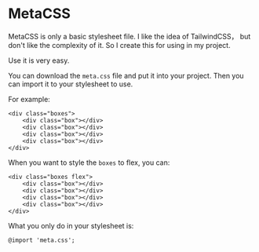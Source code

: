 # MetaCSS
 MetaCSS is only a basic stylesheet file. I like the idea of TailwindCSS， but don't like the complexity of it. So I create this for using in my project.

 Use it is very easy.

 You can download the `meta.css` file and put it into your project. Then you can import it to your stylesheet to use.

 For example:

```
<div class="boxes">
    <div class="box"></div>
    <div class="box"></div>
    <div class="box"></div>
    <div class="box"></div>
</div>
```

When you want to style the `boxes` to flex, you can:

```
<div class="boxes flex">
    <div class="box"></div>
    <div class="box"></div>
    <div class="box"></div>
    <div class="box"></div>
</div>
```

What you only do in your stylesheet is:

```
@import 'meta.css';
```